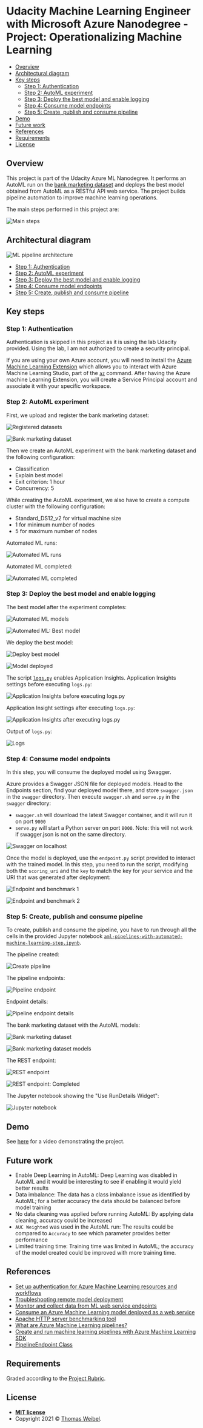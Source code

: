 # Udacity Machine Learning Engineer with Microsoft Azure Nanodegree - Project: Operationalizing Machine Learning

- [Overview](#overview)
- [Architectural diagram](#architectural-diagram)
- [Key steps](#key-steps)
  - [Step 1: Authentication](#step-1-authentication)
  - [Step 2: AutoML experiment](#step-2-automl-experiment)
  - [Step 3: Deploy the best model and enable logging](#step-3-deploy-the-best-model-and-enable-logging)
  - [Step 4: Consume model endpoints](#step-4-consume-model-endpoints)
  - [Step 5: Create, publish and consume pipeline](#step-5-create-publish-and-consume-pipeline)
- [Demo](#demo)
- [Future work](#future-work)
- [References](#references)
- [Requirements](#requirements)
- [License](#license)

## Overview

This project is part of the Udacity Azure ML Nanodegree. It performs an AutoML run on the [bank marketing dataset](https://archive.ics.uci.edu/ml/datasets/Bank+Marketing) and deploys the best model obtained from AutoML as a RESTful API web service. The project builds pipeline automation to improve machine learning operations.

The main steps performed in this project are:

![Main steps](./images/ml-operationalization-process.png)

## Architectural diagram

![ML pipeline architecture](./images/ml-pipeline-architeture.png)

 - [Step 1: Authentication](#step-1-authentication)
 - [Step 2: AutoML experiment](#step-2-automl-experiment)
 - [Step 3: Deploy the best model and enable logging](#step-3-deploy-the-best-model-and-enable-logging)
 - [Step 4: Consume model endpoints](#step-4-consume-model-endpoints)
 - [Step 5: Create, publish and consume pipeline](#step-5-create-publish-and-consume-pipeline)

## Key steps

### Step 1: Authentication

Authentication is skipped in this project as it is using the lab Udacity provided. Using the lab, I am not authorized to create a security principal.

If you are using your own Azure account, you will need to install the [Azure Machine Learning Extension](https://docs.microsoft.com/en-us/azure/machine-learning/reference-azure-machine-learning-cli) which allows you to interact with Azure Machine Learning Studio, part of the [`az`](https://docs.microsoft.com/en-us/cli/azure/install-azure-cli) command. After having the Azure machine Learning Extension, you will create a Service Principal account and associate it with your specific workspace.

### Step 2: AutoML experiment

First, we upload and register the bank marketing dataset:

![Registered datasets](./images/registered-datasets.png)

![Bank marketing dataset](./images/bank-marketing-ds.png)

Then we create an AutoML experiment with the bank marketing dataset and the following configuration:

- Classification
- Explain best model
- Exit criterion: 1 hour
- Concurrency: 5

While creating the AutoML experiment, we also have to create a compute cluster with the following configuration:

- Standard_DS12_v2 for virtual machine size
- 1 for minimum number of nodes
- 5 for maximum number of nodes

Automated ML runs:

![Automated ML runs](./images/automated-ml-runs.png)

Automated ML completed:

![Automated ML completed](./images/automated-ml-completed.png)

### Step 3: Deploy the best model and enable logging

The best model after the experiment completes:

![Automated ML models](./images/automated-ml-models.png)

![Automated ML: Best model](./images/automated-ml-best-model.png)

We deploy the best model:

![Deploy best model](./images/automated-ml-deploy.png)

![Model deployed](./images/automated-ml-model-deployed.png)

The script [`logs.py`](./logs.py) enables Application Insights. Application Insights settings before executing `logs.py`:

![Application Insights before executing `logs.py`](./images/bank-marketing-endpoint-application-insights-enabled-false.png)

Application Insight settings after executing `logs.py`:

![Application Insights after executing `logs.py`](./images/bank-marketing-endpoint-application-insights-enabled-true.png)

Output of `logs.py`:

![Logs](./images/logs-output.png)

### Step 4: Consume model endpoints

In this step, you will consume the deployed model using Swagger.

Azure provides a Swagger JSON file for deployed models. Head to the Endpoints section, find your deployed model there, and store `swagger.json` in the `swagger` directory. Then execute `swagger.sh` and `serve.py` in the `swagger` directory:

- `swagger.sh` will download the latest Swagger container, and it will run it on port `9000`
- `serve.py` will start a Python server on port `8000`. Note: this will not work if swagger.json is not on the same directory.

![Swagger on localhost](./images/swagger-bank-marketing-endpoint.png)

Once the model is deployed, use the `endpoint.py` script provided to interact with the trained model. In this step, you need to run the script, modifying both the `scoring_uri` and the `key` to match the key for your service and the URI that was generated after deployment:

![Endpoint and benchmark 1](./images/endpoint-and-benchmark-1.png)

![Endpoint and benchmark 2](./images/endpoint-and-benchmark-2.png)

### Step 5: Create, publish and consume pipeline

To create, publish and consume the pipeline, you have to run through all the cells in the provided Jupyter notebook [`aml-pipelines-with-automated-machine-learning-step.ipynb`](./aml-pipelines-with-automated-machine-learning-step.ipynb).

The pipeline created:

![Create pipeline](./images/pipelines.png)

The pipeline endpoints:

![Pipeline endpoint](./images/pipelines-endpoints.png)

Endpoint details:

![Pipeline endpoint details](./images/pipelines-endpoints-details.png)

The bank marketing dataset with the AutoML models:

![Bank marketing dataset](./images/bank-marketing-ds-profile.png)

![Bank marketing dataset models](./images/bank-marketing-ds-models.png)

The REST endpoint:

![REST endpoint](./images/pipeline-rest-endpoint.png)

![REST endpoint: Completed](./images/pipeline-rest-endpoint-completed.png)

The Jupyter notebook showing the "Use RunDetails Widget":

![Jupyter notebook](./images/jupyter-rundetails-widget.png)

## Demo

See [here](https://youtu.be/CwVrYwQpnyU) for a video demonstrating the project.

## Future work

- Enable Deep Learning in AutoML: Deep Learning was disabled in AutoML and it would be interesting to see if enabling it would yield better results
- Data imbalance: The data has a class imbalance issue as identified by AutoML; for a better accuracy the data should be balanced before model training
- No data cleaning was applied before running AutoML: By applying data cleaning, accuracy could be increased
- `AUC Weighted` was used in the AutoML run: The results could be compared to `Accuracy` to see which parameter provides better performance
- Limited training time: Training time was limited in AutoML; the accuracy of the model created could be improved with more training time.

## References

- [Set up authentication for Azure Machine Learning resources and workflows](https://docs.microsoft.com/en-us/azure/machine-learning/how-to-setup-authentication)
- [Troubleshooting remote model deployment](https://docs.microsoft.com/en-us/azure/machine-learning/how-to-troubleshoot-deployment?tabs=azcli)
- [Monitor and collect data from ML web service endpoints](https://docs.microsoft.com/en-us/azure/machine-learning/how-to-enable-app-insights)
- [Consume an Azure Machine Learning model deployed as a web service](https://docs.microsoft.com/en-us/azure/machine-learning/how-to-consume-web-service?tabs=python)
- [Apache HTTP server benchmarking tool](https://httpd.apache.org/docs/2.4/programs/ab.html)
- [What are Azure Machine Learning pipelines?](https://docs.microsoft.com/en-us/azure/machine-learning/concept-ml-pipelines)
- [Create and run machine learning pipelines with Azure Machine Learning SDK](https://docs.microsoft.com/en-us/azure/machine-learning/how-to-create-machine-learning-pipelines)
- [PipelineEndpoint Class](https://docs.microsoft.com/en-us/python/api/azureml-pipeline-core/azureml.pipeline.core.pipeline_endpoint.pipelineendpoint?view=azure-ml-py)

## Requirements

Graded according to the [Project Rubric](https://review.udacity.com/#!/rubrics/2893/view).

## License

- **[MIT license](http://opensource.org/licenses/mit-license.php)**
- Copyright 2021 © [Thomas Weibel](https://github.com/thom).
